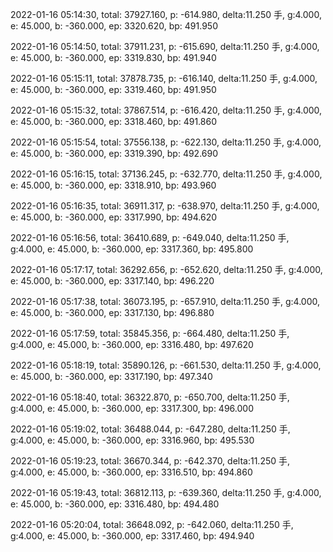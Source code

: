 2022-01-16 05:14:30, total: 37927.160, p: -614.980, delta:11.250 手, g:4.000, e: 45.000, b: -360.000, ep: 3320.620, bp: 491.950

2022-01-16 05:14:50, total: 37911.231, p: -615.690, delta:11.250 手, g:4.000, e: 45.000, b: -360.000, ep: 3319.830, bp: 491.940

2022-01-16 05:15:11, total: 37878.735, p: -616.140, delta:11.250 手, g:4.000, e: 45.000, b: -360.000, ep: 3319.460, bp: 491.950

2022-01-16 05:15:32, total: 37867.514, p: -616.420, delta:11.250 手, g:4.000, e: 45.000, b: -360.000, ep: 3318.460, bp: 491.860

2022-01-16 05:15:54, total: 37556.138, p: -622.130, delta:11.250 手, g:4.000, e: 45.000, b: -360.000, ep: 3319.390, bp: 492.690

2022-01-16 05:16:15, total: 37136.245, p: -632.770, delta:11.250 手, g:4.000, e: 45.000, b: -360.000, ep: 3318.910, bp: 493.960

2022-01-16 05:16:35, total: 36911.317, p: -638.970, delta:11.250 手, g:4.000, e: 45.000, b: -360.000, ep: 3317.990, bp: 494.620

2022-01-16 05:16:56, total: 36410.689, p: -649.040, delta:11.250 手, g:4.000, e: 45.000, b: -360.000, ep: 3317.360, bp: 495.800

2022-01-16 05:17:17, total: 36292.656, p: -652.620, delta:11.250 手, g:4.000, e: 45.000, b: -360.000, ep: 3317.140, bp: 496.220

2022-01-16 05:17:38, total: 36073.195, p: -657.910, delta:11.250 手, g:4.000, e: 45.000, b: -360.000, ep: 3317.130, bp: 496.880

2022-01-16 05:17:59, total: 35845.356, p: -664.480, delta:11.250 手, g:4.000, e: 45.000, b: -360.000, ep: 3316.480, bp: 497.620

2022-01-16 05:18:19, total: 35890.126, p: -661.530, delta:11.250 手, g:4.000, e: 45.000, b: -360.000, ep: 3317.190, bp: 497.340

2022-01-16 05:18:40, total: 36322.870, p: -650.700, delta:11.250 手, g:4.000, e: 45.000, b: -360.000, ep: 3317.300, bp: 496.000

2022-01-16 05:19:02, total: 36488.044, p: -647.280, delta:11.250 手, g:4.000, e: 45.000, b: -360.000, ep: 3316.960, bp: 495.530

2022-01-16 05:19:23, total: 36670.344, p: -642.370, delta:11.250 手, g:4.000, e: 45.000, b: -360.000, ep: 3316.510, bp: 494.860

2022-01-16 05:19:43, total: 36812.113, p: -639.360, delta:11.250 手, g:4.000, e: 45.000, b: -360.000, ep: 3316.480, bp: 494.480

2022-01-16 05:20:04, total: 36648.092, p: -642.060, delta:11.250 手, g:4.000, e: 45.000, b: -360.000, ep: 3317.460, bp: 494.940